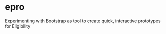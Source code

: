 epro
====

Experimenting with Bootstrap as tool to create quick, interactive prototypes for Eligibility